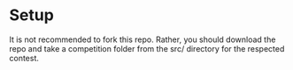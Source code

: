 # Setup
It is not recommended to fork this repo. Rather, you should download the repo and take a competition folder from the
src/ directory for the respected contest.